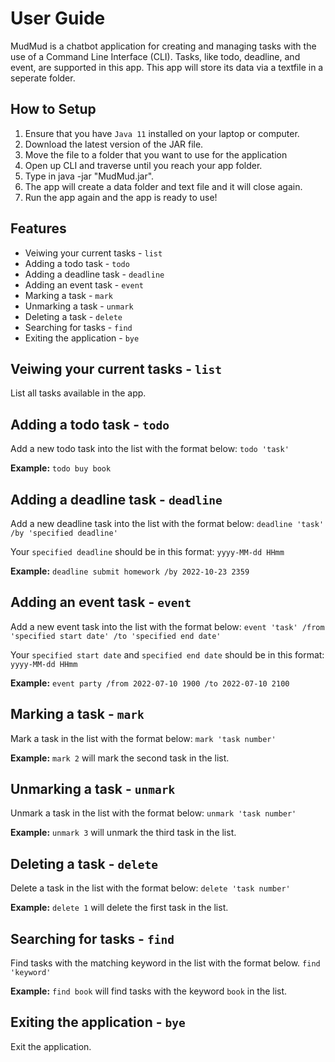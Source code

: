 # User Guide

MudMud is a chatbot application for creating and managing tasks with the use of a Command Line Interface (CLI). Tasks, like todo, deadline, and event, are supported in this app. This app will store its data via a textfile in a seperate folder.

## How to Setup

1. Ensure that you have `Java 11` installed on your laptop or computer.
2. Download the latest version of the JAR file.
3. Move the file to a folder that you want to use for the application
4. Open up CLI and traverse until you reach your app folder.
5. Type in java -jar "MudMud.jar".
6. The app will create a data folder and text file and it will close again.
7. Run the app again and the app is ready to use!
   
## Features 
* Veiwing your current tasks - `list`
* Adding a todo task - `todo`
* Adding a deadline task - `deadline`
* Adding an event task - `event`
* Marking a task - `mark`
* Unmarking a task - `unmark`
* Deleting a task - `delete`
* Searching for tasks - `find`
* Exiting the application - `bye`

## Veiwing your current tasks - `list`
List all tasks available in the app.

## Adding a todo task - `todo`
Add a new todo task into the list with the format below:
`todo 'task'`

**Example:**
`todo buy book`

## Adding a deadline task - `deadline`
Add a new deadline task into the list with the format below:
`deadline 'task' /by 'specified deadline'`

Your `specified deadline` should be in this format:
`yyyy-MM-dd HHmm`

**Example:**
`deadline submit homework /by 2022-10-23 2359`

## Adding an event task - `event`
Add a new event task into the list with the format below:
`event 'task' /from 'specified start date' /to 'specified end date'`

Your `specified start date` and `specified end date` should be in this format:
`yyyy-MM-dd HHmm`

**Example:**
`event party /from 2022-07-10 1900 /to 2022-07-10 2100`

## Marking a task - `mark`
Mark a task in the list with the format below:
`mark 'task number'`

**Example:**
`mark 2` will mark the second task in the list.

## Unmarking a task - `unmark`
Unmark a task in the list with the format below:
`unmark 'task number'`

**Example:**
`unmark 3` will unmark the third task in the list.

## Deleting a task - `delete`
Delete a task in the list with the format below:
`delete 'task number'`

**Example:**
`delete 1` will delete the first task in the list.

## Searching for tasks - `find`
Find tasks with the matching keyword in the list with the format below.
`find 'keyword'`

**Example:**
`find book` will find tasks with the keyword `book` in the list.

## Exiting the application - `bye`
Exit the application.
